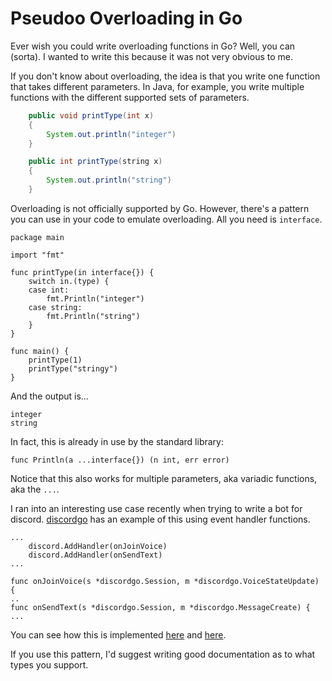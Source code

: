 # Pseudoo Overloading in Go
Ever wish you could write overloading functions in Go? Well, you can (sorta). I wanted to write this because it was not very obvious to me.

If you don't know about overloading, the idea is that you write one function that takes different parameters. In Java, for example, you write multiple functions with the different supported sets of parameters.

```java
    public void printType(int x)
    {
        System.out.println("integer")
    }

    public int printType(string x)
    {
        System.out.println("string")
    }
```

Overloading is not officially supported by Go. However, there's a pattern you can use in your code to emulate overloading. All you need is `interface`.

```golang
package main

import "fmt"

func printType(in interface{}) {
	switch in.(type) {
	case int:
		fmt.Println("integer")
	case string:
		fmt.Println("string")
	}
}

func main() {
	printType(1)
	printType("stringy")
}
```

And the output is...
```
integer
string
```

In fact, this is already in use by the standard library:

```golang
func Println(a ...interface{}) (n int, err error)
```

Notice that this also works for multiple parameters, aka variadic functions, aka the `...`.

I ran into an interesting use case recently when trying to write a bot for discord. [discordgo](https://github.com/bwmarrin/discordgo) has an example of this using event handler functions.

```golang
...
    discord.AddHandler(onJoinVoice)
    discord.AddHandler(onSendText)
...

func onJoinVoice(s *discordgo.Session, m *discordgo.VoiceStateUpdate) {
..
func onSendText(s *discordgo.Session, m *discordgo.MessageCreate) {
...
```

You can see how this is implemented [here](https://github.com/bwmarrin/discordgo/blob/v0.23.2/event.go#L120) and [here](https://github.com/bwmarrin/discordgo/blob/v0.23.2/eventhandlers.go#L916).

If you use this pattern, I'd suggest writing good documentation as to what types you support.
